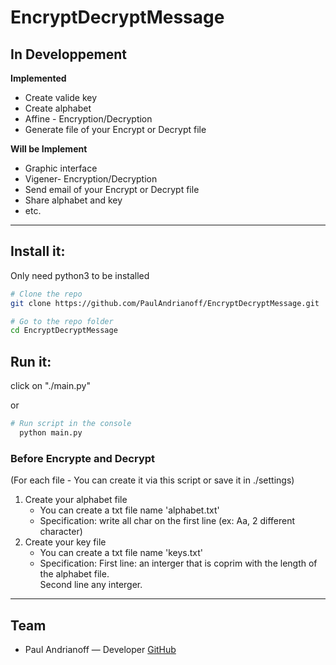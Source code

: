 # EncryptDecryptMessage

## In Developpement
__Implemented__
- Create valide key
- Create alphabet
- Affine - Encryption/Decryption
- Generate file of your Encrypt or Decrypt file

__Will be Implement__
- Graphic interface
- Vigener- Encryption/Decryption
- Send email of your Encrypt or Decrypt file
- Share alphabet and key
- etc.
---

## Install it:
Only need python3 to be installed
```sh
# Clone the repo
git clone https://github.com/PaulAndrianoff/EncryptDecryptMessage.git

# Go to the repo folder
cd EncryptDecryptMessage
```
## Run it:
click on "./main.py"

or
```sh
# Run script in the console
  python main.py
```

### Before Encrypte and Decrypt
(For each file - You can create it via this script or save it in ./settings)
1. Create your alphabet file
	- You can create a txt file name 'alphabet.txt'
	- Specification: write all char on the first line (ex: Aa, 2 different character)
2. Create your key file
	- You can create a txt file name 'keys.txt'
	- Specification: First line: an interger that is coprim with the length of the alphabet file.<br/>
	Second line any interger.

---
## Team
* Paul Andrianoff — Developer [GitHub](https://github.com/PaulAndrianoff)
